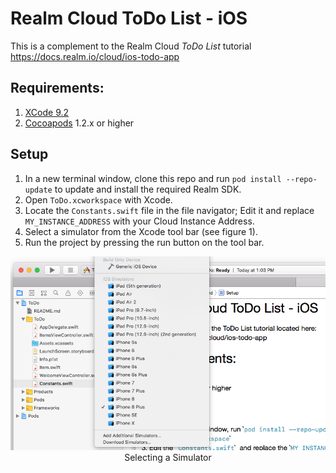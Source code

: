 # Realm Cloud ToDo List - iOS

This is a complement to the Realm Cloud _ToDo List_ tutorial https://docs.realm.io/cloud/ios-todo-app

## Requirements:

1. [XCode 9.2](https://itunes.apple.com/us/app/xcode/id497799835?mt=12)
2. [Cocoapods](https://guides.cocoapods.org/using/getting-started.html) 1.2.x or higher

## Setup

1. In a new terminal window, clone this repo and run `pod install --repo-update` to update and install the required Realm SDK.
2. Open `ToDo.xcworkspace` with Xcode.
3. Locate the `Constants.swift` file in the file navigator; Edit it and replace `MY_INSTANCE_ADDRESS` with your Cloud Instance Address.
5. Select a simulator from the Xcode tool bar (see figure 1).
6. Run the project by pressing the run button on the tool bar.


<center> <img src="Graphics/Xcode-buildmenu.png" /><br/>Selecting a Simulator</center><br>
